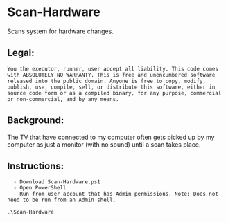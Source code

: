 # Scan-Hardware
Scans system for hardware changes.

## Legal:
	You the executor, runner, user accept all liability. This code comes with ABSOLUTELY NO WARRANTY. This is free and unencumbered software released into the public domain. Anyone is free to copy, modify, publish, use, compile, sell, or distribute this software, either in source code form or as a compiled binary, for any purpose, commercial or non-commercial, and by any means.

## Background:
The TV that have connected to my computer often gets picked up by my computer as just a monitor (with no sound) until a scan takes place.

## Instructions:
	  - Download Scan-Hardware.ps1
	  - Open PowerShell
	  - Run from user account that has Admin permissions. Note: Does not need to be run from an Admin shell.
```powershell
.\Scan-Hardware
```
